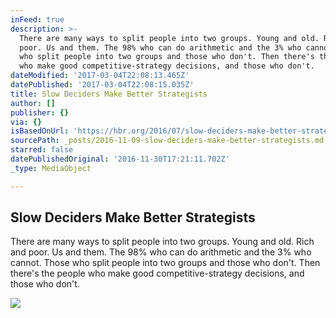 ```yaml
---
inFeed: true
description: >-
  There are many ways to split people into two groups. Young and old. Rich and
  poor. Us and them. The 98% who can do arithmetic and the 3% who cannot. Those
  who split people into two groups and those who don't. Then there's the people
  who make good competitive-strategy decisions, and those who don't.
dateModified: '2017-03-04T22:08:13.465Z'
datePublished: '2017-03-04T22:08:15.035Z'
title: Slow Deciders Make Better Strategists
author: []
publisher: {}
via: {}
isBasedOnUrl: 'https://hbr.org/2016/07/slow-deciders-make-better-strategists?'
sourcePath: _posts/2016-11-09-slow-deciders-make-better-strategists.md
starred: false
datePublishedOriginal: '2016-11-30T17:21:11.702Z'
_type: MediaObject

---
```

<article style=""><h1>Slow Deciders Make Better Strategists</h1><p>There are many ways to split people into two groups. Young and old. Rich and poor. Us and them. The 98% who can do arithmetic and the 3% who cannot. Those who split people into two groups and those who don't. Then there's the people who make good competitive-strategy decisions, and those who don't.</p><img src="https://hbr.org/resources/images/article_assets/2016/07/jun16-08-450751021.jpg" /></article>